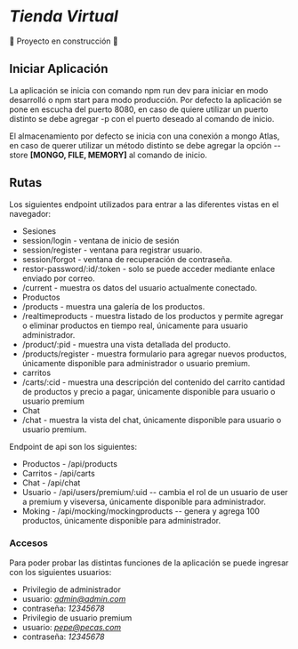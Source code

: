 <h1><em> Tienda Virtual </em></h1>

:construction: Proyecto en construcción :construction:

<h2>Iniciar Aplicación</h2>
La aplicación se inicia con comando npm run dev para iniciar en modo desarrolló o npm start para modo producción.
Por defecto la aplicación se pone en escucha del puerto 8080, en caso de quiere utilizar un puerto distinto se debe agregar -p con el puerto deseado al comando de inicio.

El almacenamiento por defecto se inicia con una conexión a mongo Atlas, en caso de querer utilizar un método distinto se debe agregar la opción --store <b>[MONGO, FILE, MEMORY]</b> al comando de inicio.

<h2>Rutas</h2>
Los siguientes endpoint utilizados para entrar a las diferentes vistas en el navegador:

 - Sesiones
  - session/login - ventana de inicio de sesión
  - session/register - ventana para registrar usuario.
  - session/forgot - ventana de recuperación de contraseña.
  - restor-password/:id/:token - solo se puede acceder mediante enlace enviado por correo.
  - /current - muestra os datos del usuario actualmente conectado.
 - Productos
  - /products - muestra una galería de los productos.
  - /realtimeproducts - muestra listado de los productos y permite agregar o eliminar productos en tiempo real, únicamente para usuario administrador.
  - /product/:pid - muestra una vista detallada del producto. 
  - /products/register - muestra formulario para agregar nuevos productos, únicamente disponible para administrador o usuario premium.
 - carritos
  - /carts/:cid - muestra una descripción del contenido del carrito cantidad de productos y precio a pagar, únicamente disponible para usuario o usuario premium
 - Chat
  - /chat - muestra la vista del chat, únicamente disponible para usuario o usuario premium.

Endpoint de api son los siguientes:

 - Productos - /api/products
 - Carritos - /api/carts
 - Chat - /api/chat
 - Usuario - /api/users/premium/:uid -- cambia el rol de un usuario de user a premium y viseversa, únicamente disponible para administrador. 
 - Moking - /api/mocking/mockingproducts -- genera y agrega 100 productos, únicamente disponible para administrador. 

<h3>Accesos</h3>
Para poder probar las distintas funciones de la aplicación se puede ingresar con los siguientes usuarios:

 - Privilegio de administrador
  - usuario: <i>admin@admin.com</i>
  - contraseña: <i>12345678</i>
 - Privilegio de usuario premium
  - usuario: <i>pepe@pecas.com</i>
  - contraseña: <i>12345678</i>